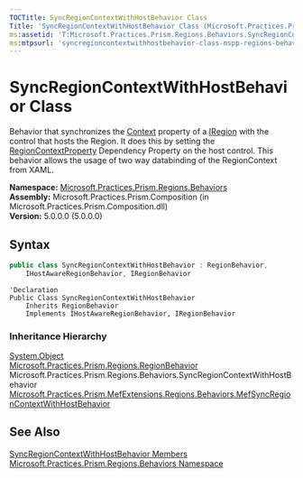 ```yaml
---
TOCTitle: SyncRegionContextWithHostBehavior Class
Title: 'SyncRegionContextWithHostBehavior Class (Microsoft.Practices.Prism.Regions.Behaviors)'
ms:assetid: 'T:Microsoft.Practices.Prism.Regions.Behaviors.SyncRegionContextWithHostBehavior'
ms:mtpsurl: 'syncregioncontextwithhostbehavior-class-mspp-regions-behaviors.md'
---
```



# SyncRegionContextWithHostBehavior Class

Behavior that synchronizes the [Context](/patterns-practices/reference/iregion-context-property-mspp-regions) property of a [IRegion](/patterns-practices/reference/iregion-interface-mspp-regions) with the control that hosts the Region. It does this by setting the [RegionContextProperty](/patterns-practices/reference/regionmanager-regioncontextproperty-field-mspp-regions) Dependency Property on the host control. This behavior allows the usage of two way databinding of the RegionContext from XAML.

**Namespace:** [Microsoft.Practices.Prism.Regions.Behaviors](/patterns-practices/reference/mspp-regions-behaviors-namespace)  
**Assembly:** Microsoft.Practices.Prism.Composition (in Microsoft.Practices.Prism.Composition.dll)  
**Version:** 5.0.0.0 (5.0.0.0)

## Syntax

```C#
public class SyncRegionContextWithHostBehavior : RegionBehavior, 
	IHostAwareRegionBehavior, IRegionBehavior
```

```VB
'Declaration
Public Class SyncRegionContextWithHostBehavior
	Inherits RegionBehavior
	Implements IHostAwareRegionBehavior, IRegionBehavior
```

### Inheritance Hierarchy

[System.Object](http://msdn.microsoft.com/en-us/library/e5kfa45b)  
  [Microsoft.Practices.Prism.Regions.RegionBehavior](/patterns-practices/reference/regionbehavior-class-mspp-regions)  
    Microsoft.Practices.Prism.Regions.Behaviors.SyncRegionContextWithHostBehavior  
      [Microsoft.Practices.Prism.MefExtensions.Regions.Behaviors.MefSyncRegionContextWithHostBehavior](/patterns-practices/reference/mefsyncregioncontextwithhostbehavior-class-mspp-mefextensions-regions-behaviors)

## See Also

[SyncRegionContextWithHostBehavior Members](/patterns-practices/reference/syncregioncontextwithhostbehavior-members-mspp-regions-behaviors)  
[Microsoft.Practices.Prism.Regions.Behaviors Namespace](/patterns-practices/reference/mspp-regions-behaviors-namespace)
